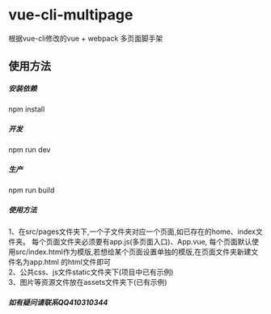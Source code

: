 # vue-cli-multipage
根据vue-cli修改的vue + webpack 多页面脚手架

## 使用方法

##### 安装依赖
npm install

##### 开发
npm run dev

##### 生产
npm run build

##### 使用方法
1、在src/pages文件夹下,一个子文件夹对应一个页面,如已存在的home、index文件夹。
每个页面文件夹必须要有app.js(多页面入口)、App.vue,
每个页面默认使用src/index.html作为模版,若想给某个页面设置单独的模版,在页面文件夹新建文件名为app.html
的html文件即可<br>
2、公共css、js文件static文件夹下(项目中已有示例)<br>
3、图片等资源文件放在assets文件夹下(已有示例)

##### 如有疑问请联系QQ410310344
